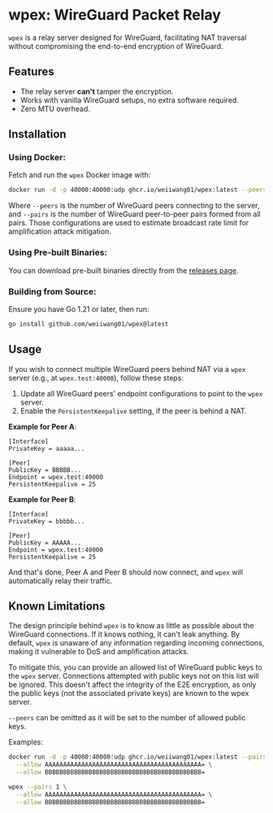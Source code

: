 # wpex: WireGuard Packet Relay

`wpex` is a relay server designed for WireGuard, facilitating NAT traversal
without compromising the end-to-end encryption of WireGuard.

## Features

- The relay server **can't** tamper the encryption.
- Works with vanilla WireGuard setups, no extra software required.
- Zero MTU overhead.

## Installation

### Using Docker:

Fetch and run the `wpex` Docker image with:

```bash
docker run -d -p 40000:40000:udp ghcr.io/weiiwang01/wpex:latest --peers 3 --pairs 2
```

Where `--peers` is the number of WireGuard peers connecting to the server,
and `--pairs` is the number of WireGuard peer-to-peer pairs formed from all
pairs. Those configurations are used to estimate broadcast rate limit for
amplification attack mitigation.

### Using Pre-built Binaries:

You can download pre-built binaries directly from
the [releases page](https://github.com/weiiwang01/wpex/releases).

### Building from Source:

Ensure you have Go 1.21 or later, then run:

```bash
go install github.com/weiiwang01/wpex@latest
```

## Usage

If you wish to connect multiple WireGuard peers behind NAT via a `wpex` server
(e.g., at `wpex.test:40000`), follow these steps:

1. Update all WireGuard peers' endpoint configurations to point to the `wpex`
   server.
2. Enable the `PersistentKeepalive` setting, if the peer is behind a NAT.

**Example for Peer A**:

```
[Interface]
PrivateKey = aaaaa...

[Peer]
PublicKey = BBBBB...
Endpoint = wpex.test:40000
PersistentKeepalive = 25
```

**Example for Peer B**:

```
[Interface]
PrivateKey = bbbbb...

[Peer]
PublicKey = AAAAA...
Endpoint = wpex.test:40000
PersistentKeepalive = 25
```

And that's done, Peer A and Peer B should now connect, and `wpex` will
automatically relay their traffic.

## Known Limitations

The design principle behind `wpex` is to know as little as possible about the
WireGuard connections. If it knows nothing, it can't leak anything. By
default, `wpex` is unaware of any information regarding incoming connections,
making it vulnerable to DoS and amplification attacks.

To mitigate this, you can provide an allowed list of WireGuard public keys to
the `wpex` server. Connections attempted with public keys not on this list will
be ignored. This doesn't affect the integrity of the E2E encryption, as only the
public keys (not the associated private keys) are known to the wpex server.

`--peers` can be omitted as it will be set to the number of allowed public keys.

Examples:

```bash
docker run -d -p 40000:40000:udp ghcr.io/weiiwang01/wpex:latest --pairs 1 \
  --allow AAAAAAAAAAAAAAAAAAAAAAAAAAAAAAAAAAAAAAAAAAA= \
  --allow BBBBBBBBBBBBBBBBBBBBBBBBBBBBBBBBBBBBBBBBBBB=
```

```bash
wpex --pairs 1 \
  --allow AAAAAAAAAAAAAAAAAAAAAAAAAAAAAAAAAAAAAAAAAAA= \
  --allow BBBBBBBBBBBBBBBBBBBBBBBBBBBBBBBBBBBBBBBBBBB=
```
